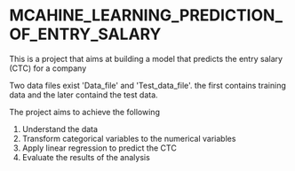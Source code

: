 # MCAHINE_LEARNING_PREDICTION_OF_ENTRY_SALARY
This is a project that aims at building a model that predicts the entry salary (CTC) for a company

Two data files exist 'Data_file' and 'Test_data_file'. the first contains training data and the later containd the test data.

The project aims to achieve the following
1.	Understand the data
2.	Transform categorical variables to the numerical variables
3.	Apply linear regression to predict the CTC
4.	Evaluate the results of the analysis

